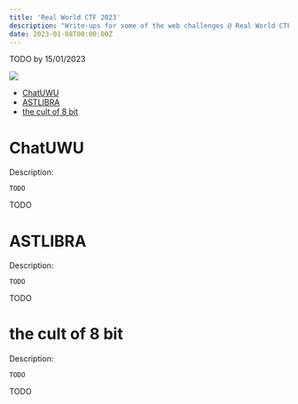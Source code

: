 ```yaml
---
title: 'Real World CTF 2023'
description: "Write-ups for some of the web challenges @ Real World CTF 2023"
date: 2023-01-08T00:00:00Z
---
```


TODO by 15/01/2023

![](/assets/images/posts/rwctf.png)

* [ChatUWU](#chatuwu)
* [ASTLIBRA](#astlibra)
* [the cult of 8 bit](#thecultof8bit)

<a name="chatuwu"></a>
# ChatUWU

Description:
```
TODO
```

TODO

<a name="astlibra"></a>
# ASTLIBRA

Description:
```
TODO
```

TODO

<a name="thecultof8bit"></a>
# the cult of 8 bit

Description:
```
TODO
```

TODO